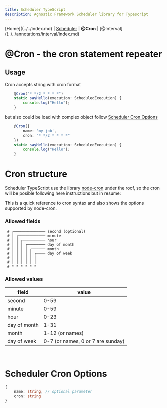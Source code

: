 ```yaml
---
title: Scheduler TypeScript
description: Agnostic Framework Scheduler library for Typescript
---
```

[Home]((../../index.md) | [Scheduler](../../scheduler/index.md) | **@Cron** | [@Interval]((../../annotations/interval/index.md)
&nbsp;
&nbsp;
&nbsp;
&nbsp;
# @Cron - the cron statement repeater

## Usage
Cron accepts string with cron format

```Typescript
    @Cron("* */2 * * * *")
    static sayHello(execution: ScheduledExecution) {
        console.log("Hello");
    }
```

but also could be load with complex object follow [Scheduler Cron Options](#scheduler-cron-options)

```Typescript
    @Cron({
        name: 'my-job',
        cron: "* */2 * * * *"
    })
    static sayHello(execution: ScheduledExecution) {
        console.log("Hello");
    }
```
# Cron structure

Scheduler TypeScript use the library [node-cron](https://www.npmjs.com/package/node-cron) under the roof, so the cron will be posible following here instructions but in resume:

This is a quick reference to cron syntax and also shows the options supported by node-cron.

### Allowed fields

```
 # ┌────────────── second (optional)
 # │ ┌──────────── minute
 # │ │ ┌────────── hour
 # │ │ │ ┌──────── day of month
 # │ │ │ │ ┌────── month
 # │ │ │ │ │ ┌──── day of week
 # │ │ │ │ │ │
 # │ │ │ │ │ │
 # * * * * * *
```

### Allowed values

|     field    |        value        |
|--------------|---------------------|
|    second    |         0-59        |
|    minute    |         0-59        |
|     hour     |         0-23        |
| day of month |         1-31        |
|     month    |     1-12 (or names) |
|  day of week |     0-7 (or names, 0 or 7 are sunday)  |

&nbsp;
&nbsp;

# Scheduler Cron Options

```Typescript
{
    name: string, // optional parameter
    cron: string
}

```

